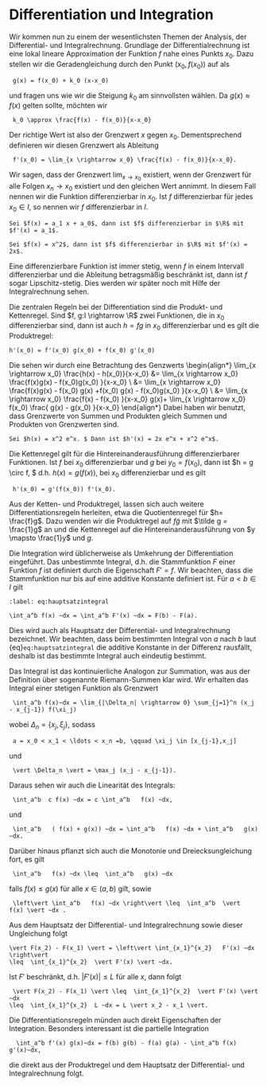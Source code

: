 # Differentiation und Integration

Wir kommen nun zu einem der wesentlichsten Themen der Analysis, der Differential- und Integralrechnung. Grundlage der Differentialrechnung ist eine lokal lineare Approximation der Funktion $f$ nahe eines Punkts $x_0$. Dazu stellen wir die Geradengleichung durch den Punkt $(x_0,f(x_0))$ auf als

```{math}
 g(x) = f(x_0) + k_0 (x-x_0) 
```

und fragen uns wie wir die Steigung $k_0$ am sinnvollsten wählen. Da $g(x) \approx f(x)$ gelten sollte, möchten wir

```{math}
 k_0 \approx \frac{f(x) - f(x_0)}{x-x_0} 
```

Der richtige Wert ist also der Grenzwert $x$ gegen $x_0$.  Dementsprechend definieren wir diesen Grenzwert als Ableitung

```{math}
 f'(x_0) = \lim_{x \rightarrow x_0} \frac{f(x) - f(x_0)}{x-x_0}. 
```

Wir sagen, dass der Grenzwert $\lim_{x \rightarrow x_0}$ existiert, wenn der Grenzwert für alle Folgen $x_n \rightarrow x_0$ existiert und den gleichen Wert annimmt. In diesem Fall nennen wir die Funktion differenzierbar in $x_0$. Ist $f$ differenzierbar für jedes $x_0 \in I$, so nennen wir $f$ differenzierbar in $I$.

````{prf:example}
Sei $f(x) = a_1 x + a_0$, dann ist $f$ differenzierbar in $\R$ mit $f'(x) = a_1$. 
````

````{prf:example}
Sei $f(x) = x^2$, dann ist $f$ differenzierbar in $\R$ mit $f'(x) = 2x$. 
````

Eine differenzierbare Funktion ist immer stetig, wenn $f$ in einem Intervall differenzierbar und die Ableitung betragsmäßig beschränkt ist, dann ist $f$ sogar Lipschitz-stetig. Dies werden wir später noch mit Hilfe der Integralrechnung sehen.

Die zentralen Regeln bei der Differentiation sind die Produkt- und Kettenregel. Sind $f, g:I \rightarrow \R$ zwei Funktionen, die in $x_0$ differenzierbar sind, dann ist auch $h = f g$ in $x_0$ differenzierbar und es gilt die Produktregel:

```{math}
h'(x_0) = f'(x_0) g(x_0) + f(x_0) g'(x_0) 
```

Die sehen wir durch eine Betrachtung des Genzwerts
\begin{align*}
\lim_{x \rightarrow x_0} \frac{h(x) - h(x_0)}{x-x_0} &= \lim_{x \rightarrow x_0} \frac{f(x)g(x) - f(x_0)g(x_0) }{x-x_0} \\
&= \lim_{x \rightarrow x_0} \frac{f(x)g(x) - f(x_0) g(x) +f(x_0) g(x) - f(x_0)g(x_0) }{x-x_0} \\
&= \lim_{x \rightarrow x_0} \frac{f(x)  - f(x_0)   }{x-x_0} g(x)+
\lim_{x \rightarrow x_0} f(x_0) \frac{  g(x) -  g(x_0) }{x-x_0}
\end{align*}
Dabei haben wir benutzt, dass Grenzwerte von Summen und Produkten gleich Summen und Produkten von Grenzwerten sind.

````{prf:example}
Sei $h(x) = x^2 e^x. $ Dann ist $h'(x) = 2x e^x + x^2 e^x$.
````

Die Kettenregel gilt für die Hintereinanderausführung differenzierbarer Funktionen. Ist $f$ bei $x_0$ differenzierbar und $g$ bei $y_0=f(x_0)$, dann ist $h = g \circ f, $ d.h. $h(x) = g(f(x))$, bei $x_0$ differenzierbar und es gilt

```{math}
 h'(x_0) = g'(f(x_0)) f'(x_0). 
```

Aus der Ketten- und Produktregel, lassen sich auch weitere Differentiationsregeln herleiten, etwa die Quotientenregel für $h= \frac{f}g$. Dazu wenden wir die Produktregel auf $f \tilde g$ mit $\tilde g = \frac{1}g$ an und die Kettenregel auf die Hintereinanderausführung von $y \mapsto \frac{1}y$ und $g$.

Die Integration wird üblicherweise als Umkehrung der Differentiation eingeführt. Das unbestimmte Integral, d.h. die Stammfunktion $F$ einer Funktion $f$ ist definiert durch die Eigenschaft $F'=f$. Wir beachten, dass die Stammfunktion nur bis auf eine additive Konstante definiert ist. Für $a < b \in I$ gilt

```{math}
:label: eq:hauptsatzintegral 

\int_a^b f(x) ~dx = \int_a^b F'(x) ~dx = F(b) - F(a). 
```

Dies wird auch als Hauptsatz der Differential- und Integralrechnung bezeichnet. Wir beachten, dass beim bestimmten Integral von $a$ nach $b$ laut {eq}`eq:hauptsatzintegral` die additive Konstante in der Differenz rausfällt, deshalb ist das bestimmte Integral auch eindeutig bestimmt.

Das Integral ist das kontinuierliche Analogon zur Summation, was aus der Definition über sogenannte Riemann-Summen klar wird. Wir erhalten das Integral einer stetigen Funktion als Grenzwert

```{math}
 \int_a^b f(x)~dx = \lim_{|\Delta_n| \rightarrow 0} \sum_{j=1}^n (x_j - x_{j-1}) f(\xi_j) 
```

wobei $\Delta_n = \{x_j,\xi_j\}$, sodass

```{math}
 a = x_0 < x_1 < \ldots < x_n =b, \qquad \xi_j \in [x_{j-1},x_j]
```

und

```{math}
 \vert \Delta_n \vert = \max_j (x_j - x_{j-1}). 
```

Daraus sehen wir auch die Linearität des Integrals:

```{math}
 \int_a^b  c f(x) ~dx = c \int_a^b   f(x) ~dx, 
```

und

```{math}
 \int_a^b   ( f(x) + g(x)) ~dx = \int_a^b   f(x) ~dx + \int_a^b   g(x) ~dx. 
```

Darüber hinaus pflanzt sich auch die Monotonie und Dreiecksungleichung fort, es gilt

```{math}
 \int_a^b   f(x) ~dx \leq  \int_a^b   g(x) ~dx  
```

falls $f(x) \leq g(x)$ für alle $x \in (a,b)$ gilt, sowie

```{math}
 \left\vert \int_a^b   f(x) ~dx \right\vert \leq  \int_a^b  \vert  f(x) \vert ~dx . 
```

Aus dem Hauptsatz der Differential- und Integralrechnung sowie dieser Ungleichung folgt

```{math}
\vert F(x_2) - F(x_1) \vert = \left\vert \int_{x_1}^{x_2}   F'(x) ~dx \right\vert
\leq  \int_{x_1}^{x_2}  \vert F'(x) \vert ~dx.
```

Ist $F'$ beschränkt, d.h. $\vert F'(x) \vert \leq L$ für alle $x$, dann folgt

```{math}
 \vert F(x_2) - F(x_1) \vert \leq  \int_{x_1}^{x_2}  \vert F'(x) \vert ~dx
\leq  \int_{x_1}^{x_2}  L ~dx = L \vert x_2 - x_1 \vert.
```

Die Differentiationsregeln münden auch direkt Eigenschaften der Integration. Besonders interessant ist die partielle Integration

```{math}
  \int_a^b f'(x) g(x)~dx = f(b) g(b) - f(a) g(a) - \int_a^b f(x) g'(x)~dx, 
```

die direkt aus der Produktregel und dem Hauptsatz der Differential- und Integralrechnung folgt.
